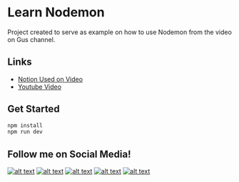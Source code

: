 # Learn Nodemon

Project created to serve as example on how to use Nodemon from the video on Gus channel.

## Links

- [Notion Used on Video](https://guscsales.notion.site/Nodemon-6de91ea50c0f43fa92b85699a7a34960)
- [Youtube Video](https://youtu.be/US1Z9eYQtwU)

## Get Started

```bash
npm install
npm run dev
```

## Follow me on Social Media!

[![alt text](https://gussales-fe-73lfksp0l-salesgu.vercel.app/social-media-icons/twitter.png)](https://twitter.com/guscsales)
[![alt text](https://gussales-fe-73lfksp0l-salesgu.vercel.app/social-media-icons/instagram.png)](https://www.instagram.com/guscsales/)
[![alt text](https://gussales-fe-73lfksp0l-salesgu.vercel.app/social-media-icons/youtube.png)](https://canal.gsales.io)
[![alt text](https://gussales-fe-73lfksp0l-salesgu.vercel.app/social-media-icons/linkedin.png)](https://www.linkedin.com/in/gsaless/)
[![alt text](https://gussales-fe-73lfksp0l-salesgu.vercel.app/social-media-icons/site.png)](https://gsales.io)
